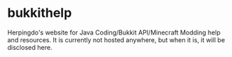 bukkithelp
==========

Herpingdo's website for Java Coding/Bukkit API/Minecraft Modding help and resources. It is currently not hosted anywhere, but when it is, it will be disclosed here.
